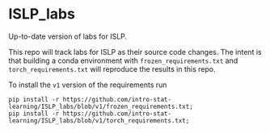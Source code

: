 # ISLP_labs

Up-to-date version of labs for ISLP.

This repo will track labs for ISLP as their source code changes.  The
intent is that building a conda environment with
`frozen_requirements.txt` and `torch_requirements.txt` will reproduce
the results in this repo.

To install the `v1` version of the requirements run

```
pip install -r https://github.com/intro-stat-learning/ISLP_labs/blob/v1/frozen_requirements.txt;
pip install -r https://github.com/intro-stat-learning/ISLP_labs/blob/v1/torch_requirements.txt;
```
